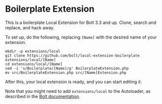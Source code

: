 Boilerplate Extension
=====================

This is a boilerplate Local Extension for Bolt 3.3 and up. Clone, search and replace, and hack away. 

To set up, do the following, replacing `[Name]` with the desired name of your extension.  

```
mkdir -p extensions/local
git clone https://github.com/bolt/local-extension-boilerplate extensions/local/[Name]
cd extensions/local/[Name]
sed -i 's/Boilerplate/[Name]/g' BoilerplateExtension.php
mv src/BoilerplateExtension.php src/[Name]Extension.php
```

After this, your local extension is ready, and you can start editing it. 

Note that you might need to add `extensions/local` to the Autoloader, as described in the [Bolt documentation][bundled]. 

[bundled]: https://docs.bolt.cm/extensions/bundled/introduction
